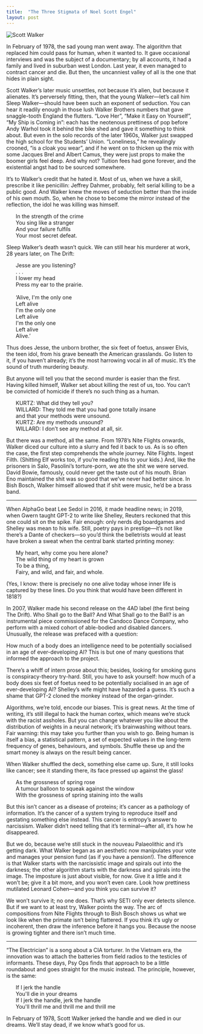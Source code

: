 ```yaml
---
title:  "The Three Stigmata of Noel Scott Engel"
layout: post
---
```


![Scott Walker](https://www.thewire.co.uk/img/scale/940/736/2019/03/25/WALKER_Scott.jpg)

In February of 1978, the sad young man went away. The algorithm that replaced him could pass for human, when it wanted to. It gave occasional interviews and was the subject of a documentary; by all accounts, it had a family and lived in suburban west London. Last year, it even managed to contract cancer and die. But then, the uncanniest valley of all is the one that hides in plain sight.

Scott Walker’s later music unsettles, not because it’s alien, but because it alienates. It’s perversely fitting, then, that the young Walker—let’s call him Sleep Walker—should have been such an exponent of seduction. You can hear it readily enough in those lush Walker Brothers numbers that gave snaggle-tooth England the flutters. “Love Her”, “Make it Easy on Yourself”, “My Ship is Coming in”: each has the neotenous prettiness of pop before Andy Warhol took it behind the bike shed and gave it something to think about. But even in the solo records of the later 1960s, Walker just swapped the high school for the Students’ Union. “Loneliness,” he revealingly crooned, “is a cloak you wear”, and if he went on to thicken up the mix with some Jacques Brel and Albert Camus, they were just props to make the boomer girls feel deep. And why not? Tuition fees had gone forever, and the existential angst had to be sourced somewhere.

It’s to Walker’s credit that he hated it. Most of us, when we have a skill, prescribe it like penicillin: Jeffrey Dahmer, probably, felt serial killing to be a public good. And Walker knew the moves of seduction better than the inside of his own mouth. So, when he chose to become the mirror instead of the reflection, the idol he was killing was himself. 

<p style="margin-left: 25px;">
In the strength of the crime<br>
You sing like a stranger<br>
And your failure fulfils<br>
Your most secret defeat.<br>
</p>

Sleep Walker’s death wasn’t quick. We can still hear his murderer at work, 28 years later, on The Drift: 
<p style="margin-left: 25px;">
Jesse are you listening?<br>
. . .<br>
I lower my head<br>
Press my ear to the prairie.<br>
<br>
‘Alive, I'm the only one<br>
Left alive<br>
I'm the only one<br>
Left alive<br>
I'm the only one<br>
Left alive<br>
Alive.’<br>
</p>

Thus does Jesse, the unborn brother, the six feet of foetus, answer Elvis, the teen idol, from his grave beneath the American grasslands. Go listen to it, if you haven’t already; it’s the most harrowing vocal in all of music. It’s the sound of truth murdering beauty.

But anyone will tell you that the second murder is easier than the first. Having killed himself, Walker set about killing the rest of us, too. You can’t be convicted of homicide if there’s no such thing as a human. 

<p style="margin-left: 25px;">
KURTZ: What did they tell you?<br>
WILLARD: They told me that you had gone totally insane<br>
and that your methods were unsound.<br>
KURTZ: 	Are my methods unsound?<br>
WILLARD: I don’t see any method at all, sir.<br>
</p>

But there was a method, all the same. From 1978’s Nite Flights onwards, Walker diced our culture into a slurry and fed it back to us.  As is so often the case, the first step comprehends the whole journey. Nite Flights. Ingest Filth. (Shitting Elf works too, if you’re reading this to your kids.) And, like the prisoners in Salo, Pasolini’s torture-porn, we ate the shit we were served. David Bowie, famously, could never get the taste out of his mouth. Brian Eno maintained the shit was so good that we’ve never had better since. In Bish Bosch, Walker himself allowed that if shit were music, he’d be a brass band. 

* * *

When AlphaGo beat Lee Sedol in 2016, it made headline news; in 2019, when Gwern taught GPT-2 to write like Shelley, Reuters reckoned that this one could sit on the spike. Fair enough: only nerds dig boardgames and Shelley was mean to his wife. Still, poetry pays in prestige—it’s not like there’s a Dante of checkers—so you’d think the belletrists would at least have broken a sweat when the central bank started printing money:

<p style="margin-left: 25px;">
My heart, why come you here alone?<br>
The wild thing of my heart is grown<br>
To be a thing,<br>
Fairy, and wild, and fair, and whole.<br>
</p>

(Yes, I know: there is precisely no one alive today whose inner life is captured by these lines. Do you think that would have been different in 1818?)

In 2007, Walker made his second release on the 4AD label (the first being The Drift). Who Shall go to the Ball? And What Shall go to the Ball? is an instrumental piece commissioned for the Candoco Dance Company, who perform with a mixed cohort of able-bodied and disabled dancers. Unusually, the release was prefaced with a question:

How much of a body does an intelligence need to be potentially socialised in an age of ever-developing AI? This is but one of many questions that informed the approach to the project.

There’s a whiff of intern prose about this; besides, looking for smoking guns is conspiracy-theory try-hard. Still, you have to ask yourself: how much of a body does six feet of foetus need to be potentially socialised in an age of ever-developing AI? Shelley’s wife might have hazarded a guess. It’s such a shame that GPT-2 cloned the monkey instead of the organ-grinder. 

Algorithms, we’re told, encode our biases. This is great news. At the time of writing, it’s still illegal to hack the human cortex, which means we’re stuck with the racist assholes. But you can change whatever you like about the distribution of weights in a neural network; it’s brainwashing without tears. Fair warning: this may take you further than you wish to go. Being human is itself a bias, a statistical pattern, a set of expected values in the long-term frequency of genes, behaviours, and symbols. Shuffle these up and the smart money is always on the result being cancer. 

When Walker shuffled the deck, something else came up. Sure, it still looks like cancer; see it standing there, its face pressed up against the glass!

<p style="margin-left: 25px;">
As the grossness of spring rose<br>
A tumour balloon to squeak against the window<br>
With the grossness of spring staining into the walls<br>
</p>

But this isn’t cancer as a disease of proteins; it’s cancer as a pathology of information. It’s the cancer of a system trying to reproduce itself and gestating something else instead. This cancer is entropy’s answer to narcissism. Walker didn’t need telling that it’s terminal—after all, it’s how he disappeared. 

But we do, because we’re still stuck in the nouveau Palaeolithic and it’s getting dark. What Walker began as an aesthetic now manipulates your vote and manages your pension fund (as if you have a pension!). The difference is that Walker starts with the narcissistic image and spirals out into the darkness; the other algorithm starts with the darkness and spirals into the image. The imposture is just about visible, for now. Give it a little and it won’t be; give it a bit more, and you won’t even care. Look how prettiness mutilated Leonard Cohen—and you think you can survive it?

We won’t survive it; no one does. That’s why SETI only ever detects silence. But if we want to at least try, Walker points the way. The arc of compositions from Nite Flights through to Bish Bosch shows us what we look like when the primate isn’t being flattered. If you think it’s ugly or incoherent, then draw the inference before it hangs you. Because the noose is growing tighter and there isn’t much time.  

*  *  *

“The Electrician” is a song about a CIA torturer. In the Vietnam era, the innovation was to attach the batteries from field radios to the testicles of informants. These days, Psy Ops finds that approach to be a little roundabout and goes straight for the music instead. The principle, however, is the same:

<p style="margin-left: 25px;">
If I jerk the handle<br>
You'll die in your dreams<br>
If I jerk the handle, jerk the handle<br>
You'll thrill me and thrill me and thrill me<br>
</p>

In February of 1978, Scott Walker jerked the handle and we died in our dreams. We’ll stay dead, if we know what’s good for us.  


